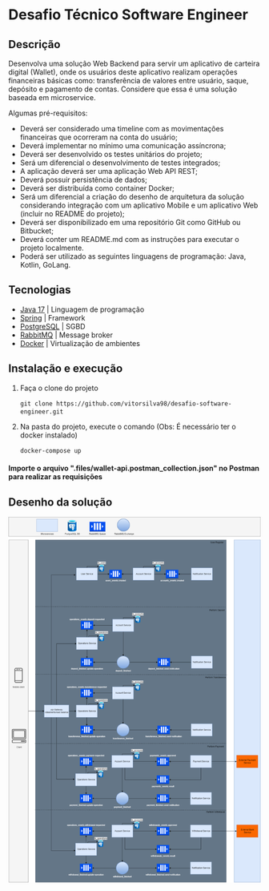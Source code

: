 # Desafio Técnico Software Engineer

## Descrição
Desenvolva uma solução Web Backend para servir um aplicativo de carteira digital (Wallet), onde os usuários deste aplicativo realizam operações financeiras básicas como: transferência de valores entre usuário, saque, depósito e pagamento de contas. Considere que essa é uma solução baseada em microservice.

Algumas pré-requisitos:
- Deverá ser considerado uma timeline com as movimentações financeiras que ocorreram na conta do usuário;
- Deverá implementar no mínimo uma comunicação assíncrona;
- Deverá ser desenvolvido os testes unitários do projeto;
- Será um diferencial o desenvolvimento de testes integrados;
- A aplicação deverá ser uma aplicação Web API REST;
- Deverá possuir persistência de dados;
- Deverá ser distribuída como container Docker;
- Será um diferencial a criação do desenho de arquitetura da solução considerando integração com um aplicativo Mobile e um aplicativo Web (incluir no README do projeto);
- Deverá ser disponibilizado em uma repositório Git como GitHub ou Bitbucket;
- Deverá conter um README.md com as instruções para executar o projeto localmente.
- Poderá ser utilizado as seguintes linguagens de programação: Java, Kotlin, GoLang.

## Tecnologias
- [Java 17](https://www.java.com/pt-BR/)     | Linguagem de programação
- [Spring](https://spring.io/why-spring)     | Framework 
- [PostgreSQL](https://www.postgresql.org/)  | SGBD
- [RabbitMQ](https://www.rabbitmq.com/)      | Message broker
- [Docker](https://www.docker.com/)          | Virtualização de ambientes

## Instalação e execução
1. Faça o clone do projeto
    ```
    git clone https://github.com/vitorsilva98/desafio-software-engineer.git
    ```
2. Na pasta do projeto, execute o comando (Obs: É necessário ter o docker instalado)
    ```
    docker-compose up
    ```

#### Importe o arquivo ".files/wallet-api.postman_collection.json" no Postman para realizar as requisições

## Desenho da solução
<img src=".files/desenho_final.drawio.png">
